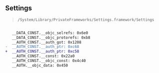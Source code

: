 ## Settings

> `/System/Library/PrivateFrameworks/Settings.framework/Settings`

```diff

   __DATA_CONST.__objc_selrefs: 0x6e0
   __DATA_CONST.__objc_protorefs: 0xb8
   __AUTH_CONST.__auth_got: 0x1208
-  __AUTH_CONST.__auth_ptr: 0xc68
+  __AUTH_CONST.__auth_ptr: 0xc58
   __AUTH_CONST.__const: 0x22a0
   __AUTH_CONST.__objc_const: 0x4c40
   __AUTH.__objc_data: 0x450

```
